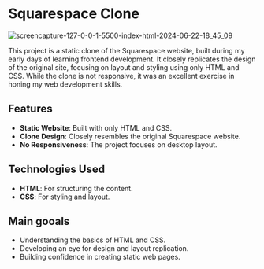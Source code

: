 # Squarespace Clone

![screencapture-127-0-0-1-5500-index-html-2024-06-22-18_45_09](https://github.com/ib-inu/SquareSpace-Clone/assets/162890704/e849f51c-9b2d-4e41-9839-f5d0c5537c5e)


This project is a static clone of the Squarespace website, built during my early days of learning frontend development. It closely replicates the design of the original site, focusing on layout and styling using only HTML and CSS. While the clone is not responsive, it was an excellent exercise in honing my web development skills.

## Features

- **Static Website**: Built with only HTML and CSS.
- **Clone Design**: Closely resembles the original Squarespace website.
- **No Responsiveness**: The project focuses on desktop layout.

## Technologies Used

- **HTML**: For structuring the content.
- **CSS**: For styling and layout.

## Main gooals

- Understanding the basics of HTML and CSS.
- Developing an eye for design and layout replication.
- Building confidence in creating static web pages.

